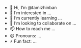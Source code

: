 - 👋 Hi, I’m @tamizhinban
- 👀 I’m interested in ...
- 🌱 I’m currently learning ...
- 💞️ I’m looking to collaborate on ...
- 📫 How to reach me ...
- 😄 Pronouns: ...
- ⚡ Fun fact: ...

<!---
tamizhinban/tamizhinban is a ✨ special ✨ repository because its `README.md` (this file) appears on your GitHub profile.
You can click the Preview link to take a look at your changes.
--->
